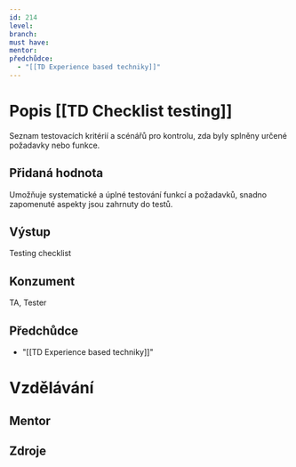 ```yaml
---
id: 214
level: 
branch: 
must have: 
mentor: 
předchůdce: 
  - "[[TD Experience based techniky]]"
---
```



# Popis [[TD Checklist testing]]
Seznam testovacích kritérií a scénářů pro kontrolu, zda byly splněny určené požadavky nebo funkce.

## Přidaná hodnota
Umožňuje systematické a úplné testování funkcí a požadavků, snadno zapomenuté aspekty jsou zahrnuty do testů.

## Výstup
Testing checklist

## Konzument
TA, Tester

## Předchůdce

  - "[[TD Experience based techniky]]"

# Vzdělávání


## Mentor


## Zdroje
